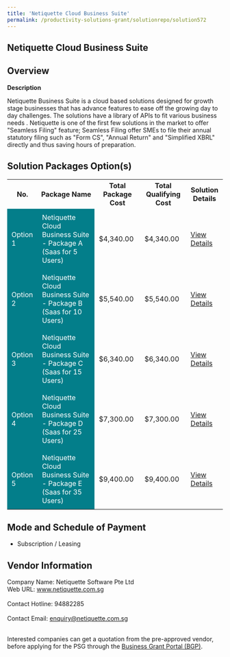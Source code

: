 ```yaml
---
title: 'Netiquette Cloud Business Suite'
permalink: /productivity-solutions-grant/solutionrepo/solution572
---
```


## Netiquette Cloud Business Suite

## Overview

**Description**

Netiquette Business Suite is a cloud based solutions designed for growth stage businesses that has advance features to ease off the growing day to day challenges. The solutions have a library of APIs to fit various business needs . Netiquette is one of the first few solutions in the market to offer "Seamless Filing" feature; Seamless Filing offer SMEs to file their annual statutory filing such as "Form CS", "Annual Return" and "Simplified XBRL" directly and thus saving hours of preparation.

## Solution Packages Option(s)

<table>
<tr>
<th><b>No.</b></th>
<th><b>Package Name</b></th>
<th><b>Total Package Cost</b></th>
<th><b>Total Qualifying Cost</b></th>
<th><b>Solution Details</b></th>
</tr>
<tr>
<td style='padding: 10px; background-color: #037E8A; color: #FFFFFF;'>Option 1</td>
<td style='padding: 10px; background-color: #037E8A; color: #FFFFFF;'>Netiquette Cloud Business Suite - Package A (Saas for 5 Users)</td>
<td style='padding: 10px;'>$4,340.00</td>
<td style='padding: 10px;'>$4,340.00</td>
<td style='padding: 10px;'><a href='/images/psg/Netiquette_20210474_Desensitised_Annex_3_Part_1.pdf' target='_blank'>View Details</a></td>
</tr>
<tr>
<td style='padding: 10px; background-color: #037E8A; color: #FFFFFF;'>Option 2</td>
<td style='padding: 10px; background-color: #037E8A; color: #FFFFFF;'>Netiquette Cloud Business Suite - Package B (Saas for 10 Users)</td>
<td style='padding: 10px;'>$5,540.00</td>
<td style='padding: 10px;'>$5,540.00</td>
<td style='padding: 10px;'><a href='/images/psg/Netiquette_20210474_Desensitised_Annex_3_Part_2.pdf' target='_blank'>View Details</a></td>
</tr>
<tr>
<td style='padding: 10px; background-color: #037E8A; color: #FFFFFF;'>Option 3</td>
<td style='padding: 10px; background-color: #037E8A; color: #FFFFFF;'>Netiquette Cloud Business Suite - Package C (Saas for 15 Users)</td>
<td style='padding: 10px;'>$6,340.00</td>
<td style='padding: 10px;'>$6,340.00</td>
<td style='padding: 10px;'><a href='/images/psg/Netiquette_20210474_Desensitised_Annex_3_Part_3.pdf' target='_blank'>View Details</a></td>
</tr>
<tr>
<td style='padding: 10px; background-color: #037E8A; color: #FFFFFF;'>Option 4</td>
<td style='padding: 10px; background-color: #037E8A; color: #FFFFFF;'>Netiquette Cloud Business Suite - Package D (Saas for 25 Users)</td>
<td style='padding: 10px;'>$7,300.00</td>
<td style='padding: 10px;'>$7,300.00</td>
<td style='padding: 10px;'><a href='/images/psg/Netiquette_20210474_Desensitised_Annex_3_Part_4.pdf' target='_blank'>View Details</a></td>
</tr>
<tr>
<td style='padding: 10px; background-color: #037E8A; color: #FFFFFF;'>Option 5</td>
<td style='padding: 10px; background-color: #037E8A; color: #FFFFFF;'>Netiquette Cloud Business Suite - Package E (Saas for 35 Users)</td>
<td style='padding: 10px;'>$9,400.00</td>
<td style='padding: 10px;'>$9,400.00</td>
<td style='padding: 10px;'><a href='/images/psg/Netiquette_20210474_Desensitised_Annex_3_Part_5.pdf' target='_blank'>View Details</a></td>
</tr>
</table>

## Mode and Schedule of Payment

 - Subscription / Leasing

## Vendor Information

 Company Name: Netiquette Software Pte Ltd<br>Web URL: www.netiquette.com.sg <br><br>Contact Hotline: 94882285 <br><br>Contact Email: enquiry@netiquette.com.sg <br><br>

Interested companies can get a quotation from the pre-approved vendor, before applying for the PSG through the <a href='https://www.businessgrants.gov.sg/' target='_blank' rel='noopener'>Business Grant Portal (BGP)</a>.

<script src="/jquery/resize-tables.js"></script>
